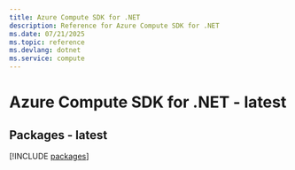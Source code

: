 ```yaml
---
title: Azure Compute SDK for .NET
description: Reference for Azure Compute SDK for .NET
ms.date: 07/21/2025
ms.topic: reference
ms.devlang: dotnet
ms.service: compute
---
```

# Azure Compute SDK for .NET - latest
## Packages - latest
[!INCLUDE [packages](compute-index.md)]